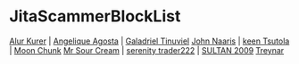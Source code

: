 # JitaScammerBlockList

[Alur Kurer](scammers/alur_kurer/) | [Angelique Agosta](scammers/angelique_agosta/) | [Galadriel Tinuviel](scammers/galadriel_tinuviel/)
[John Naaris](scammers/john_naaris/) | [keen Tsutola](scammers/keen_tsytola/) | [Moon Chunk](scammers/)
[Mr Sour Cream](scammers/mr_sour_cream/) | [serenity trader222](scammers/serenity_trader222/) | [SULTAN 2009](scammers/sultan_2009)
[Treynar](scammers/treynar/)
